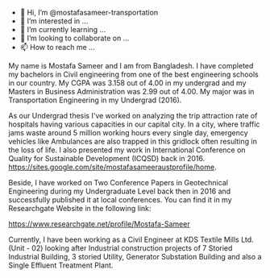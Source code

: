 - 👋 Hi, I’m @mostafasameer-transportation
- 👀 I’m interested in ...
- 🌱 I’m currently learning ...
- 💞️ I’m looking to collaborate on ...
- 📫 How to reach me ...

<!---
mostafasameer-transportation/mostafasameer-transportation is a ✨ special ✨ repository because its `README.md` (this file) appears on your GitHub profile.
You can click the Preview link to take a look at your changes.
--->
My name is Mostafa Sameer and I am from Bangladesh. I have completed my bachelors in Civil engineering from one of the best engineering schools in our country. My CGPA was 3.158 out of 4.00 in my undergrad and my Masters in Business Administration was 2.99 out of 4.00. My major was in Transportation Engineering in my Undergrad (2016). 

 

As our Undergrad thesis I've worked on analyzing the trip attraction rate of hospitals having various capacities in our capital city. In a city, where traffic jams waste around 5 million working hours every single day, emergency vehicles like Ambulances are also trapped in this gridlock often resulting in the loss of life. I also presented my work in International Conference on Quality for Sustainable Development (ICQSD) back in 2016. https://sites.google.com/site/mostafasameeraustprofile/home.  

 

Beside, I have worked on Two Conference Papers in Geotechnical Engineering during my Undergraduate Level back then in 2016 and successfully published it at local conferences.  You can find it in my Researchgate Website in the following link:

https://www.researchgate.net/profile/Mostafa-Sameer 

 

Currently, I have been working as a Civil Engineer at KDS Textile Mills Ltd. (Unit - 02) looking after Industrial construction projects of 7 Storied Industrial Building, 3 storied Utility, Generator Substation Building and also a Single Effluent Treatment Plant.

 
